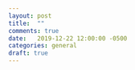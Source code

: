 ```yaml
---
layout: post
title:  ""
comments: true
date:   2019-12-22 12:00:00 -0500
categories: general
draft: true
---
```

